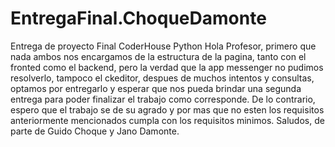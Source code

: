 # EntregaFinal.ChoqueDamonte
Entrega de proyecto Final CoderHouse Python Hola Profesor, primero que nada ambos nos encargamos de la estructura de la pagina, tanto con el fronted como el backend, pero la verdad que la app messenger no pudimos resolverlo, tampoco el ckeditor, despues de muchos intentos y consultas, optamos por entregarlo y esperar que nos pueda brindar una segunda entrega para poder finalizar el trabajo como corresponde. De lo contrario, espero que el trabajo se de su agrado y por mas que no esten los requisitos anteriormente mencionados cumpla con los requisitos minimos. Saludos, de parte de Guido Choque y Jano Damonte.
